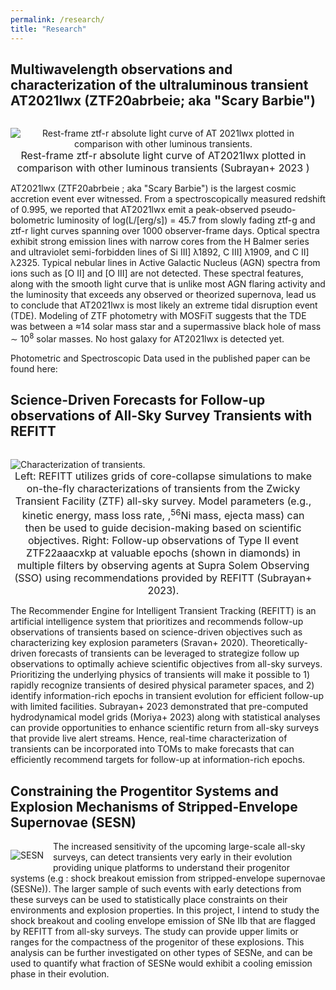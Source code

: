 ```yaml
---
permalink: /research/
title: "Research"
---
```


<!---## Locations of key files/directories

* Basic config options: _config.yml
* Top navigation bar config: _data/navigation.yml
* Single pages: _pages/
* Collections of pages are .md or .html files in:
  * _publications/
  * _portfolio/
  * _posts/
  * _teaching/
  * _talks/
* Footer: _includes/footer.html
* Static files (like PDFs): /files/
* Profile image (can set in _config.yml): images/profile.png -->

<style>
img {
  float: left;
}
</style>

<h2> Multiwavelength observations and characterization of the ultraluminous transient AT2021lwx (ZTF20abrbeie; aka "Scary Barbie") </h2>

<p style="text-align:center;max-width:100%;margin-right:15px;padding-bottom:-10px;display:block;float:left;vertical-align:top"><img src="https://bsubraya.github.io/images/Scary_Barbie.png" alt="Rest-frame ztf-r absolute light curve of AT 2021lwx plotted in comparison with other luminous transients." data-api-endpoint="https://bsubraya.github.io/images/Scary_Barbie.png" data-api-returntype="File" /><br /><span style="font-size: medium;"> Rest-frame ztf-r absolute light curve of AT2021lwx plotted in comparison with other luminous transients (<a href="https://iopscience.iop.org/article/10.3847/2041-8213/accf1a/meta" style="text-decoration: none">Subrayan+ 2023 </a>)</span></p>

<!--- <p><img src="https://bsubraya.github.io/images/Scary_Barbie.png" alt="Absolute Magnitude Light Curve" style="max-width:55%;margin-right:15px;">--->
<p> AT2021lwx (<a href = "https://alerce.online/object/ZTF20abrbeie" style = "text-decoration:none" >ZTF20abrbeie </a>; aka "Scary Barbie") is the <a href="https://www.usatoday.com/story/news/nation/2023/05/12/largest-space-explosion-scary-barbie-black-hole/70212322007/" style="text-decoration:none">largest cosmic accretion event</a> ever witnessed. From a spectroscopically measured redshift of 0.995, we reported that AT2021lwx emit a peak-observed pseudo-bolometric luminosity of log(L/[erg/s]) = 45.7 from slowly fading ztf-g and ztf-r light curves spanning over 1000 observer-frame days. Optical spectra exhibit strong emission lines with narrow cores from the H Balmer series and ultraviolet semi-forbidden lines of Si III] λ1892, C III] λ1909, and  C II] λ2325. Typical nebular lines in <a href="https://en.wikipedia.org/wiki/Active_galactic_nucleus" style="text-decoration:none"> Active Galactic Nucleus (AGN) </a> spectra from ions such as [O II] and [O III] are not detected. These spectral features, along with the smooth light curve that is unlike most AGN flaring activity and the luminosity that exceeds any observed or theorized supernova, lead us to conclude that AT2021lwx is most likely an extreme <a href = "https://en.wikipedia.org/wiki/Tidal_disruption_event" style = "text-decoration:none">tidal disruption event (TDE)</a>. Modeling of ZTF photometry with <a href ="https://mosfit.readthedocs.io/en/latest/" style = "text-decoration:none">MOSFiT</a> suggests that the TDE was between a ≈14 solar mass star and a supermassive black hole of mass ∼ 10<sup>8</sup> solar masses. No host galaxy for AT2021lwx is detected yet. </p> 
<p> Photometric and Spectroscopic Data used in the published paper can be found here: </p>
 
<h2> Science-Driven Forecasts for Follow-up observations of All-Sky Survey Transients with REFITT</h2>

<p style="text-align:center;max-width:100%;margin-right:15px;padding-bottom:-10px;display:block;float:left;vertical-align:top"><img src="https://bsubraya.github.io/images/Science_Follow_up.png" alt="Characterization of transients." data-api-endpoint="https://bsubraya.github.io/images/Science_Follow_up.png" data-api-returntype="File" /><br /><span style="font-size: medium;"> Left: REFITT utilizes grids of core-collapse simulations to make on-the-fly characterizations of transients from the <a href="https://www.ztf.caltech.edu/" style = "text-decoration:none"> Zwicky Transient Facility (ZTF)</a> all-sky survey. Model parameters (e.g., kinetic energy, mass loss rate, ,<sup>56</sup>Ni mass, ejecta mass) can then be used to guide decision-making based on scientific objectives. Right: Follow-up observations of Type II event ZTF22aaacxkp at valuable epochs (shown in diamonds) in multiple filters by observing agents at Supra
Solem Observing (SSO) using recommendations provided by REFITT (<a href="https://iopscience.iop.org/article/10.3847/1538-4357/aca80a" style="text-decoration: none">Subrayan+ 2023</a>). </span></p>

<!--- <p><img src="https://bsubraya.github.io/images/Science_Follow_up.png" alt="Charaterization and Augmentation" style="max-width:55%;margin-right:15px;">--->
<p>The Recommender Engine for Intelligent Transient Tracking (REFITT) is an artificial intelligence system that prioritizes and recommends follow-up observations of transients based on science-driven objectives such as characterizing key explosion parameters (<a href="https://iopscience.iop.org/article/10.3847/1538-4357/ab8128" style="text-decoration: none">Sravan+ 2020</a>). Theoretically-driven forecasts of transients can be leveraged to strategize follow up observations to optimally achieve scientific objectives from all-sky surveys. Prioritizing the underlying physics of transients will make it possible to 1) rapidly recognize transients of desired physical parameter spaces, and 2) identify information-rich epochs in transient evolution for efficient follow-up with limited facilities. <a href="https://iopscience.iop.org/article/10.3847/1538-4357/aca80a" style="text-decoration: none">Subrayan+ 2023</a> demonstrated that pre-computed hydrodynamical model grids (<a href="https://academic.oup.com/pasj/advance-article-abstract/doi/10.1093/pasj/psad024/7140554" style="text-decoration: none">Moriya+ 2023</a>) along with statistical analyses can provide opportunities to enhance scientific return from all-sky surveys that provide live alert streams. Hence, real-time characterization of transients can be incorporated into TOMs to make forecasts that can efficiently recommend targets for follow-up at information-rich epochs.</p>

<h2> Constraining the Progentitor Systems and Explosion Mechanisms of Stripped-Envelope Supernovae (SESN) </h2>
<p style="text-align:center;max-width:50%;margin-right:15px;padding-bottom:-10px;display:block;float:left;vertical-align:top"><img src="https://bsubraya.github.io/images/SESN.jpeg" alt="SESN" data-api-endpoint="https://bsubraya.github.io/images/SESN.jpeg" data-api-returntype="File" /><br /><span style="font-size: medium;"></span></p>
<!--- <p><img src="https://bsubraya.github.io/images/SESN.jpeg" alt="Stripped Envelope Supernove" style="max-width:55%;margin-right:15px;">--->

<p>The increased sensitivity of the upcoming large-scale all-sky surveys, can detect transients very early in their evolution providing unique platforms to understand their progenitor systems (e.g : shock breakout emission from <a href="https://en.wikipedia.org/wiki/Type_Ib_and_Ic_supernovae" style = "text-decoration:none">stripped-envelope supernovae (SESNe)</a>). The larger sample of such events with early detections from these surveys can be used to statistically place constraints on their environments and explosion properties. In this project, I intend to study the shock breakout and cooling envelope emission of SNe IIb that are flagged by REFITT from all-sky surveys. The study can provide upper limits or ranges for the compactness of the progenitor of these explosions. This analysis can be further investigated on other types of SESNe, and can be used to quantify what fraction of SESNe would exhibit a cooling emission phase in their evolution.</p>
